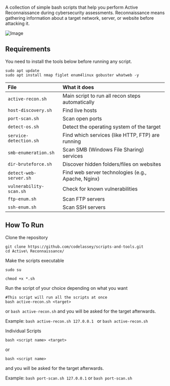 A collection of simple bash scripts that help you perform Active Reconnaissance during cybersecurity assessments.
Reconnaissance means gathering information about a target network, server, or website before attacking it.

![Image](https://github.com/user-attachments/assets/74cda4de-0f91-489e-967e-e6eeec9fd440)

## Requirements
You need to install the tools below before running any script.
```
sudo apt update
sudo apt install nmap figlet enum4linux gobuster whatweb -y
```

| File                    | What it does                                       |
| :---------------------- | :------------------------------------------------- |
| `active-recon.sh`       | Main script to run all recon steps automatically   |
| `host-discovery.sh`     | Find live hosts                                    |
| `port-scan.sh`          | Scan open ports                                    |
| `detect-os.sh`          | Detect the operating system of the target          |
| `service-detection.sh`  | Find which services (like HTTP, FTP) are running   |
| `smb-enumeration.sh`    | Scan SMB (Windows File Sharing) services           |
| `dir-bruteforce.sh`     | Discover hidden folders/files on websites          |
| `detect-web-server.sh`  | Find web server technologies (e.g., Apache, Nginx) |
| `vulnerability-scan.sh` | Check for known vulnerabilities                    |
| `ftp-enum.sh`           | Scan FTP servers                                   |
| `ssh-enum.sh`           | Scan SSH servers                                   |

## How To Run
Clone the repository
```
git clone https://github.com/codelassey/scripts-and-tools.git
cd Active\ Reconnaissance/
```

Make the scripts executable
```
sudo su
```
```
chmod +x *.sh
```

Run the script of your choice depending on what you want
```
#This script will run all the scripts at once
bash active-recon.sh <target>
```
or
``` bash active-recon.sh ``` and you will be asked for the target afterwards.

Example: ```bash active-recon.sh 127.0.0.1 ``` or ```bash active-recon.sh```

Individual Scripts
```
bash <script name> <target>
```
or
```
bash <script name>
```
and you will be asked for the target afterwards.

Example: ```bash port-scan.sh 127.0.0.1``` or ```bash port-scan.sh```
